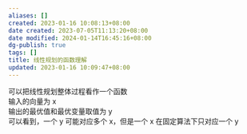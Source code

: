```yaml
---
aliases: []
created: 2023-01-16 10:08:13+08:00
date created: 2023-07-05T11:13:20+08:00
date modified: 2024-01-14T16:45:16+08:00
dg-publish: true
tags: []
title: 线性规划的函数理解
updated: 2023-01-16 10:09:47+08:00
---
```


可以把线性规划整体过程看作一个函数  
输入的向量为 x  
输出的最优值和最优变量取值为 y  
可以看到，一个 y 可能对应多个 x，但是一个 x 在固定算法下只对应一个 y